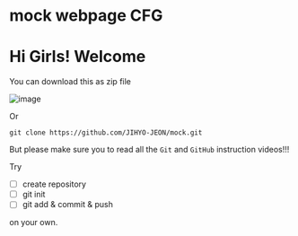 # mock webpage CFG

# Hi Girls! Welcome

You can download this as zip file

![image](https://user-images.githubusercontent.com/32332164/182937583-1f389a39-8bcd-400e-bfba-f2801a64e027.png)


Or 

```
git clone https://github.com/JIHYO-JEON/mock.git
```

But please make sure you to read all the `Git` and `GitHub` instruction videos!!!

Try
- [ ] create repository
- [ ] git init
- [ ] git add & commit & push

on your own.
